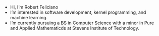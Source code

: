 - Hi, I’m Robert Feliciano
- I’m interested in software development, kernel programming, and machine learning.
- I’m currently pursuing a BS in Computer Science with a minor in Pure and Applied Mathematicds at Stevens Institute of Technology.

<!---
robertfeliciano/robertfeliciano is a ✨ special ✨ repository because its `README.md` (this file) appears on your GitHub profile.
You can click the Preview link to take a look at your changes.
--->
